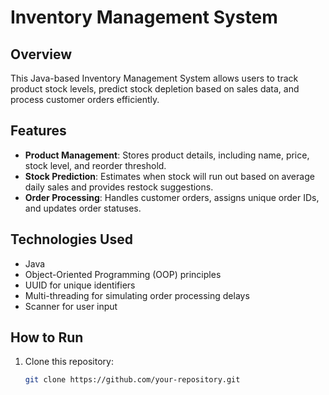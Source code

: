# Inventory Management System

## Overview
This Java-based Inventory Management System allows users to track product stock levels, predict stock depletion based on sales data, and process customer orders efficiently.

## Features
- **Product Management**: Stores product details, including name, price, stock level, and reorder threshold.
- **Stock Prediction**: Estimates when stock will run out based on average daily sales and provides restock suggestions.
- **Order Processing**: Handles customer orders, assigns unique order IDs, and updates order statuses.

## Technologies Used
- Java
- Object-Oriented Programming (OOP) principles
- UUID for unique identifiers
- Multi-threading for simulating order processing delays
- Scanner for user input

## How to Run
1. Clone this repository:
   ```sh
   git clone https://github.com/your-repository.git

